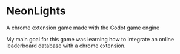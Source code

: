 # NeonLights

A chrome extension game made with the Godot game engine

My main goal for this game was learning how to integrate an online leaderboard database with a chrome extension.
